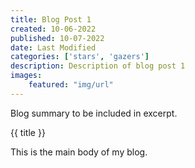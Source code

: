 ```yaml
---
title: Blog Post 1
created: 10-06-2022
published: 10-07-2022
date: Last Modified
categories: ['stars', 'gazers']
description: Description of blog post 1
images:
    featured: "img/url"
---
```



Blog summary to be included in excerpt.
<!-- excerpt -->
{{ title }}

This is the main body of my blog.